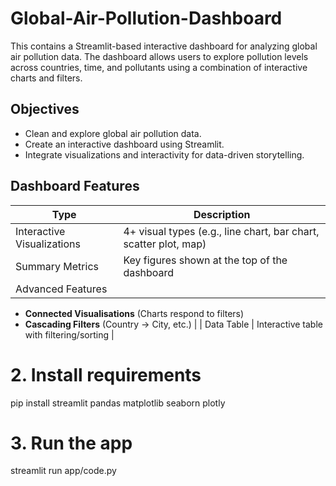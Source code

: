 # Global-Air-Pollution-Dashboard

This  contains a Streamlit-based interactive dashboard for analyzing global air pollution data. The dashboard allows users to explore pollution levels across countries, time, and pollutants using a combination of interactive charts and filters.

## Objectives

- Clean and explore global air pollution data.
- Create an interactive dashboard using Streamlit.
- Integrate visualizations and interactivity for data-driven storytelling.


##  Dashboard Features

| Type | Description |
|------|-------------|
|  Interactive Visualizations | 4+ visual types (e.g., line chart, bar chart, scatter plot, map) |
|  Summary Metrics | Key figures shown at the top of the dashboard |
|  Advanced Features | 
- **Connected Visualisations** (Charts respond to filters)  
- **Cascading Filters** (Country → City, etc.) |
|  Data Table | Interactive table with filtering/sorting |

# 2. Install requirements
pip install streamlit pandas matplotlib seaborn plotly

# 3. Run the app
streamlit run app/code.py
